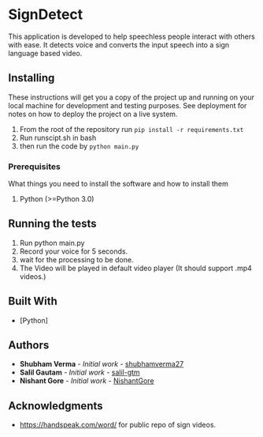 # SignDetect

This application is developed to help speechless people interact with others with ease.
It detects voice and converts the input speech into a sign language based video.

##  Installing

These instructions will get you a copy of the project up and running on your local machine for development and testing purposes. See deployment for notes on how to deploy the project on a live system.

1. From the root of the repository run `pip install -r requirements.txt`
2. Run runscipt.sh in bash
3. then run the code by  `python main.py`

### Prerequisites

What things you need to install the software and how to install them
1. Python (>=Python 3.0)



## Running the tests

1. Run python main.py
2. Record your voice for 5 seconds.
3. wait for the processing to be done.
4. The Video will be played in default video player (It should support .mp4 videos.)



## Built With

* [Python]


## Authors

* **Shubham Verma** - *Initial work* - [shubhamverma27](https://github.com/shubhamverma27)
* **Salil Gautam** - *Initial work* - [salil-gtm](https://github.com/salil-gtm)
* **Nishant Gore** - *Initial work* - [NishantGore](https://github.com/nishantgore)

## Acknowledgments

* https://handspeak.com/word/ for public repo of sign videos.
